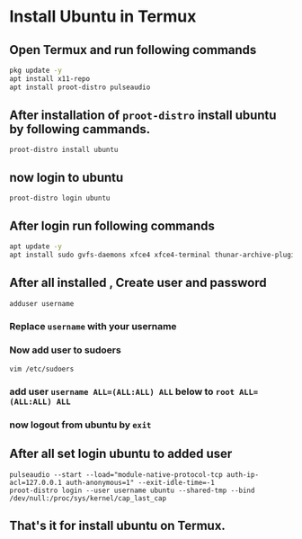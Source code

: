 # Install Ubuntu in Termux
## Open Termux and run following commands

```bash
pkg update -y
apt install x11-repo
apt install proot-distro pulseaudio
```

## After installation of `proot-distro` install ubuntu by following cammands.

`proot-distro install ubuntu`

## now login to ubuntu
`proot-distro login ubuntu`

## After login run following commands
```bash
apt update -y
apt install sudo gvfs-daemons xfce4 xfce4-terminal thunar-archive-plugin ffmpeg tzdata apt-utils xz-utils vim dbus-x11
```

## After all installed , Create user and password

`adduser username`
### Replace `username` with your username

### Now add user to sudoers
`vim /etc/sudoers`
### add user `username ALL=(ALL:ALL) ALL` below to `root ALL=(ALL:ALL) ALL`
### now logout from ubuntu  by `exit`

## After all set login ubuntu to added user
```
pulseaudio --start --load="module-native-protocol-tcp auth-ip-acl=127.0.0.1 auth-anonymous=1" --exit-idle-time=-1
proot-distro login --user username ubuntu --shared-tmp --bind /dev/null:/proc/sys/kernel/cap_last_cap
```

## That's it for install ubuntu on Termux.

